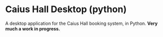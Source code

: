Caius Hall Desktop (python)
=========================

A desktop application for the Caius Hall booking system, in Python. **Very much a work in progress.**